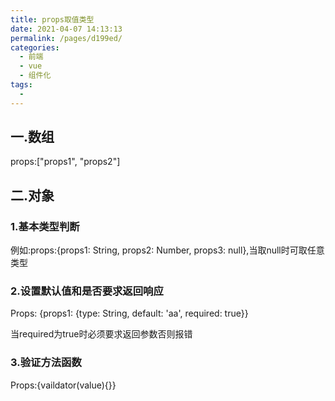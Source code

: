 ```yaml
---
title: props取值类型
date: 2021-04-07 14:13:13
permalink: /pages/d199ed/
categories:
  - 前端
  - vue
  - 组件化
tags:
  - 
---
```

## 一.数组

props:["props1", "props2"]

## 二.对象

### 1.基本类型判断

例如:props:{props1: String, props2: Number, props3: null},当取null时可取任意类型

### 2.设置默认值和是否要求返回响应

Props: {props1: {type: String, default: 'aa', required: true}}

当required为true时必须要求返回参数否则报错

### 3.验证方法函数

Props:{vaildator(value){}}